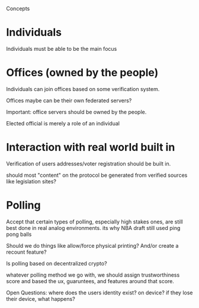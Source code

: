 
Concepts

# Individuals
Individuals must be able to be the main focus

# Offices (owned by the people)

Individuals can join offices based on some verification system.

Offices maybe can be their own federated servers?

Important: office servers should be owned by the people.

Elected official is merely a role of an individual  

# Interaction with real world built in

Verification of users addresses/voter registration should be built in.

should most "content" on the protocol be generated from verified sources like legislation sites?

# Polling

Accept that certain types of polling, especially high stakes ones, are still best done in real analog environments. its why NBA draft still used ping pong balls  

Should we do things like allow/force physical printing? And/or create a recount feature?

Is polling based on decentralized crypto?

whatever polling method we go with, we should assign trustworthiness score and based the ux, guaruntees, and features around that score.

Open Questions: where does the users identity exist? on device? if they lose their device, what happens?
